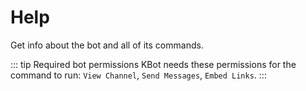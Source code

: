 # Help <Badge type='tip' text='Slash' />

Get info about the bot and all of its commands.

::: tip Required bot permissions
KBot needs these permissions for the command to run: `View Channel`, `Send Messages`, `Embed Links`.
:::
